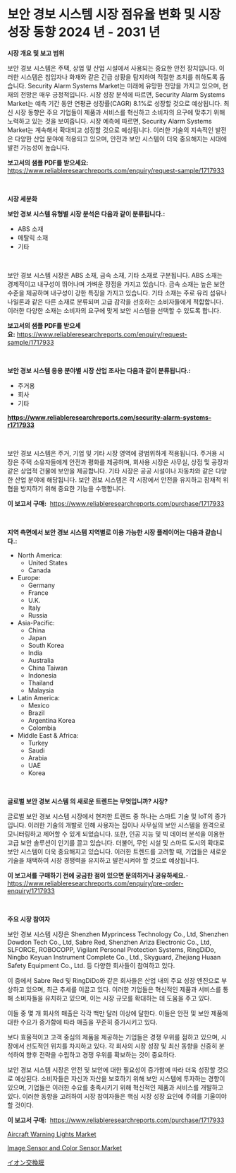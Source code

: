 <p><h1>보안 경보 시스템 시장 점유율 변화 및 시장 성장 동향 2024 년 - 2031 년</h1></p><p><strong>시장 개요 및 보고 범위</strong></p>
<p><p>보안 경보 시스템은 주택, 상업 및 산업 시설에서 사용되는 중요한 안전 장치입니다. 이러한 시스템은 침입자나 화재와 같은 긴급 상황을 탐지하여 적절한 조치를 취하도록 돕습니다. Security Alarm Systems Market는 미래에 유망한 전망을 가지고 있으며, 현재의 전망은 매우 긍정적입니다. 시장 성장 분석에 따르면, Security Alarm Systems Market는 예측 기간 동안 연평균 성장률(CAGR) 8.1%로 성장할 것으로 예상됩니다. 최신 시장 동향은 주요 기업들이 제품과 서비스를 혁신하고 소비자의 요구에 맞추기 위해 노력하고 있는 것을 보여줍니다. 시장 예측에 따르면, Security Alarm Systems Market는 계속해서 확대되고 성장할 것으로 예상됩니다. 이러한 기술의 지속적인 발전은 다양한 산업 분야에 적용되고 있으며, 안전과 보안 시스템이 더욱 중요해지는 시대에 발전 가능성이 높습니다.</p></p>
<p><strong>보고서의 샘플 PDF를 받으세요:</strong> <a href="https://www.reliableresearchreports.com/enquiry/request-sample/1717933">https://www.reliableresearchreports.com/enquiry/request-sample/1717933</a></p>
<p>&nbsp;</p>
<p><strong>시장 세분화</strong></p>
<p><strong>보안 경보 시스템 유형별 시장 분석은 다음과 같이 분류됩니다.:</strong></p>
<p><ul><li>ABS 소재</li><li>메탈릭 소재</li><li>기타</li></ul></p>
<p>&nbsp;</p>
<p><p>보안 경보 시스템 시장은 ABS 소재, 금속 소재, 기타 소재로 구분됩니다. ABS 소재는 경제적이고 내구성이 뛰어나며 가벼운 장점을 가지고 있습니다. 금속 소재는 높은 보안 수준을 제공하며 내구성이 강한 특징을 가지고 있습니다. 기타 소재는 주로 유리 섬유나 나일론과 같은 다른 소재로 분류되며 고급 감각을 선호하는 소비자들에게 적합합니다. 이러한 다양한 소재는 소비자의 요구에 맞게 보안 시스템을 선택할 수 있도록 합니다.</p></p>
<p><strong>보고서의 샘플 PDF를 받으세요:</strong>&nbsp;<a href="https://www.reliableresearchreports.com/enquiry/request-sample/1717933">https://www.reliableresearchreports.com/enquiry/request-sample/1717933</a></p>
<p>&nbsp;</p>
<p><strong> 보안 경보 시스템 응용 분야별 시장 산업 조사는 다음과 같이 분류됩니다.:</strong></p>
<p><ul><li>주거용</li><li>회사</li><li>기타</li></ul></p>
<p><strong><a href="https://www.reliableresearchreports.com/security-alarm-systems-r1717933">https://www.reliableresearchreports.com/security-alarm-systems-r1717933</a></strong></p>
<p>&nbsp;</p>
<p><p>보안 경보 시스템은 주거, 기업 및 기타 시장 영역에 광범위하게 적용됩니다. 주거용 시장은 주택 소유자들에게 안전과 평화를 제공하며, 회사용 시장은 사무실, 상점 및 공장과 같은 상업적 건물에 보안을 제공합니다. 기타 시장은 공공 시설이나 자동차와 같은 다양한 산업 분야에 해당됩니다. 보안 경보 시스템은 각 시장에서 안전을 유지하고 잠재적 위협을 방지하기 위해 중요한 기능을 수행합니다.</p></p>
<p><strong>이 보고서 구매:</strong>&nbsp; <a href="https://www.reliableresearchreports.com/purchase/1717933">https://www.reliableresearchreports.com/purchase/1717933</a></p>
<p>&nbsp;</p>
<p><strong>지역 측면에서 보안 경보 시스템 지역별로 이용 가능한 시장 플레이어는 다음과 같습니다.:</strong></p>
<p><ul>
    <li>
        North America:
        <ul>
            <li>United States</li>
            <li>Canada</li>
        </ul>
    </li>
    <li>
        Europe:
        <ul>
            <li>Germany</li>
            <li>France</li>
            <li>U.K.</li>
            <li>Italy</li>
            <li>Russia</li>
        </ul>
    </li>
    <li>
        Asia-Pacific:
        <ul>
            <li>China</li>
            <li>Japan</li>
            <li>South Korea</li>
            <li>India</li>
            <li>Australia</li>
            <li>China Taiwan</li>
            <li>Indonesia</li>
            <li>Thailand</li>
            <li>Malaysia</li>
        </ul>
    </li>
    <li>
        Latin America:
        <ul>
            <li>Mexico</li>
            <li>Brazil</li>
            <li>Argentina Korea</li>
            <li>Colombia</li>
        </ul>
    </li>
    <li>
        Middle East & Africa:
        <ul>
            <li>Turkey</li>
            <li>Saudi</li>
            <li>Arabia</li>
            <li>UAE</li>
            <li>Korea</li>
        </ul>
    </li>
    </ul></p>
<p>&nbsp;</p>
<p><strong>글로벌 보안 경보 시스템 의 새로운 트렌드는 무엇입니까? 시장?</strong></p>
<p><p>글로벌 보안 경보 시스템 시장에서 현저한 트렌드 중 하나는 스마트 기술 및 IoT의 증가입니다. 이러한 기술의 개발로 인해 사용자는 집이나 사무실의 보안 시스템을 원격으로 모니터링하고 제어할 수 있게 되었습니다. 또한, 인공 지능 및 빅 데이터 분석을 이용한 고급 보안 솔루션이 인기를 끌고 있습니다. 더불어, 무인 시설 및 스마트 도시의 확대로 보안 시스템이 더욱 중요해지고 있습니다. 이러한 트렌드를 고려할 때, 기업들은 새로운 기술을 채택하여 시장 경쟁력을 유지하고 발전시켜야 할 것으로 예상됩니다.</p></p>
<p><strong>이 보고서를 구매하기 전에 궁금한 점이 있으면 문의하거나 공유하세요.</strong>- <a href="https://www.reliableresearchreports.com/enquiry/pre-order-enquiry/1717933">https://www.reliableresearchreports.com/enquiry/pre-order-enquiry/1717933</a></p>
<p>&nbsp;</p>
<p><strong>주요 시장 참여자</strong></p>
<p><p>보안 경보 시스템 시장은 Shenzhen Myprincess Technology Co., Ltd, Shenzhen Dowdon Tech Co., Ltd, Sabre Red, Shenzhen Ariza Electronic Co., Ltd, SLFORCE, ROBOCOPP, Vigilant Personal Protection Systems, RingDiDo, Ningbo Keyuan Instrument Complete Co., Ltd., Skyguard, Zhejiang Huaan Safety Equipment Co., Ltd. 등 다양한 회사들이 참여하고 있다. </p><p>이 중에서 Sabre Red 및 RingDiDo와 같은 회사들은 산업 내의 주요 성장 엔진으로 부상하고 있으며, 최근 추세를 이끌고 있다. 이러한 기업들은 혁신적인 제품과 서비스를 통해 소비자들을 유치하고 있으며, 이는 시장 규모를 확대하는 데 도움을 주고 있다. </p><p>이들 중 몇 개 회사의 매출은 각각 백만 달러 이상에 달한다. 이들은 안전 및 보안 제품에 대한 수요가 증가함에 따라 매출을 꾸준히 증가시키고 있다. </p><p>보다 효율적이고 고객 중심의 제품을 제공하는 기업들은 경쟁 우위를 점하고 있으며, 시장에서 선도적인 위치를 차지하고 있다. 각 회사의 시장 성장 및 최신 동향을 신중히 분석하여 향후 전략을 수립하고 경쟁 우위를 확보하는 것이 중요하다. </p><p>보안 경보 시스템 시장은 안전 및 보안에 대한 필요성이 증가함에 따라 더욱 성장할 것으로 예상된다. 소비자들은 자신과 자산을 보호하기 위해 보안 시스템에 투자하는 경향이 있으며, 기업들은 이러한 수요를 충족시키기 위해 혁신적인 제품과 서비스를 개발하고 있다. 이러한 동향을 고려하여 시장 참여자들은 핵심 시장 성장 요인에 주의를 기울여야 할 것이다.</p></p>
<p><strong>이 보고서 구매:</strong>&nbsp;&nbsp;<a href="https://www.reliableresearchreports.com/purchase/1717933">https://www.reliableresearchreports.com/purchase/1717933</a></p>
<p><p><a href="https://github.com/okotobwrhuteie/Market-Research-Report-List-2/blob/main/aircraft-warning-lights-market.md">Aircraft Warning Lights Market</a></p><p><a href="https://pretty-mail-caf.notion.site/Image-Sensor-and-Color-Sensor-Market-Trends-and-Market-Analysis-forecasted-for-period-2024-2031-db0bec3b3a4146c4bb3d09b9d0bad724">Image Sensor and Color Sensor Market</a></p><p><a href="https://github.com/ycmtqqhvk3273/Market-Research-Report-List-1/blob/main/413435638099.md">イオン交換膜</a></p></p>